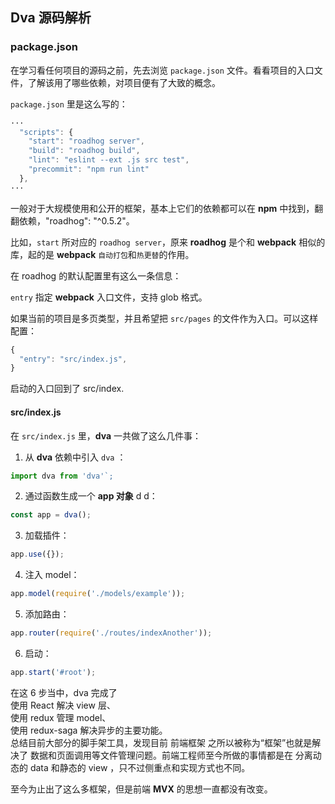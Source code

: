 ## Dva 源码解析

### package.json

在学习看任何项目的源码之前，先去浏览 `package.json` 文件。看看项目的入口文件，了解该用了哪些依赖，对项目便有了大致的概念。

`package.json` 里是这么写的：
```js
···
  "scripts": {
    "start": "roadhog server",
    "build": "roadhog build",
    "lint": "eslint --ext .js src test",
    "precommit": "npm run lint"
  },
···
```

一般对于大规模使用和公开的框架，基本上它们的依赖都可以在 **npm** 中找到，翻翻依赖，"roadhog": "^0.5.2"。

比如，`start` 所对应的 `roadhog server`，原来 **roadhog** 是个和 **webpack** 相似的库，起的是 **webpack** `自动打包`和`热更替`的作用。

在 roadhog 的默认配置里有这么一条信息：


`entry` 指定 **webpack** 入口文件，支持 glob 格式。

如果当前的项目是多页类型，并且希望把 `src/pages` 的文件作为入口。可以这样配置：

```js
{
  "entry": "src/index.js",
}
```

启动的入口回到了 src/index.

#### src/index.js

在 `src/index.js` 里，**dva** 一共做了这么几件事：

1. 从 **dva** 依赖中引入 `dva` ：
```js
import dva from 'dva'`;
```

2. 通过函数生成一个 **app 对象** d d：
```js
const app = dva();
```

3. 加载插件：
```js
app.use({});
```

4. 注入 model：
```js
app.model(require('./models/example'));
```

5. 添加路由：
```js
app.router(require('./routes/indexAnother'));
```

6. 启动：
```js
app.start('#root');
```

在这 6 步当中，dva 完成了<br/>
使用 React 解决 view 层、<br/>
使用 redux 管理 model、<br/>
使用 redux-saga 解决异步的主要功能。<br/>
总结目前大部分的脚手架工具，发现目前 前端框架 之所以被称为“框架”也就是解决了 数据和页面调用等文件管理问题。前端工程师至今所做的事情都是在 分离动态的 data 和静态的 view ，只不过侧重点和实现方式也不同。

至今为止出了这么多框架，但是前端 **MVX** 的思想一直都没有改变。
